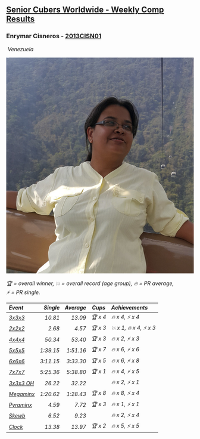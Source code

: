 <style>table {white-space: nowrap;}</style>
<link rel="stylesheet" type="text/css" href="/scw-comp/css/flags.css" />

## [Senior Cubers Worldwide - Weekly Comp Results](/scw-comp/results/)
### Enrymar Cisneros - [2013CISN01](https://www.worldcubeassociation.org/persons/2013CISN01)

<i class="flag flag-VE" />&nbsp;Venezuela

![Enrymar Cisneros](1530205432.jpg)

<span style="white-space: nowrap;">🏆 = overall winner</span>, <span style="white-space: nowrap;">💥 = overall record (age group)</span>, <span style="white-space: nowrap;">🔥 = PR average</span>, <span style="white-space: nowrap;">⚡ = PR single</span>.

| Event | Single | Average | Cups | Achievements|
| :-- | --: | --: | :--: | :-- |
| [3x3x3](333.md) | 10.81 | 13.09 | 🏆 x 4 | 🔥 x 4, ⚡ x 4 |
| [2x2x2](222.md) | 2.68 | 4.57 | 🏆 x 3 | 💥 x 1, 🔥 x 4, ⚡ x 3 |
| [4x4x4](444.md) | 50.34 | 53.40 | 🏆 x 3 | 🔥 x 2, ⚡ x 3 |
| [5x5x5](555.md) | 1:39.15 | 1:51.16 | 🏆 x 7 | 🔥 x 6, ⚡ x 6 |
| [6x6x6](666.md) | 3:11.15 | 3:33.30 | 🏆 x 5 | 🔥 x 6, ⚡ x 8 |
| [7x7x7](777.md) | 5:25.36 | 5:38.80 | 🏆 x 1 | 🔥 x 4, ⚡ x 5 |
| [3x3x3 OH](333oh.md) | 26.22 | 32.22 |  | 🔥 x 2, ⚡ x 1 |
| [Megaminx](minx.md) | 1:20.62 | 1:28.43 | 🏆 x 8 | 🔥 x 8, ⚡ x 4 |
| [Pyraminx](pyram.md) | 4.59 | 7.72 | 🏆 x 3 | 🔥 x 1, ⚡ x 1 |
| [Skewb](skewb.md) | 6.52 | 9.23 |  | 🔥 x 2, ⚡ x 4 |
| [Clock](clock.md) | 13.38 | 13.97 | 🏆 x 2 | 🔥 x 5, ⚡ x 5 |

<!-- Global site tag (gtag.js) - Google Analytics -->
<script async src="https://www.googletagmanager.com/gtag/js?id=UA-86348435-3"></script>
<script>window.dataLayer = window.dataLayer || []; function gtag() {dataLayer.push(arguments);} gtag('js', new Date()); gtag('config', 'UA-86348435-3');</script>
